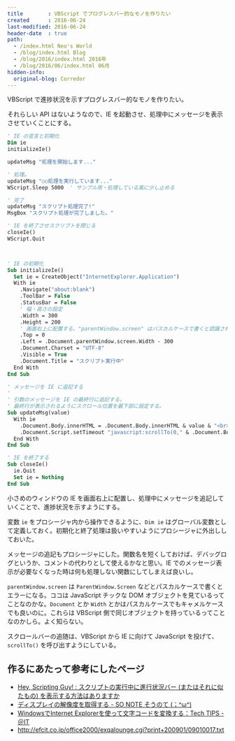 ```yaml
---
title        : VBScript でプログレスバー的なモノを作りたい
created      : 2016-06-24
last-modified: 2016-06-24
header-date  : true
path:
  - /index.html Neo's World
  - /blog/index.html Blog
  - /blog/2016/index.html 2016年
  - /blog/2016/06/index.html 06月
hidden-info:
  original-blog: Corredor
---
```


VBScript で進捗状況を示すプログレスバー的なモノを作りたい。

それらしい API はないようなので、IE を起動させ、処理中にメッセージを表示させていくことにする。

```vb
' IE の宣言と初期化
Dim ie
initializeIe()

updateMsg "処理を開始します..."

' 処理…
updateMsg "○○処理を実行しています..."
WScript.Sleep 5000  ' サンプル用・処理している風に少し止める

' 完了
updateMsg "スクリプト処理完了!"
MsgBox "スクリプト処理が完了しました。"

' IE を終了させスクリプトを閉じる
closeIe()
WScript.Quit



' IE の初期化
Sub initializeIe()
  Set ie = CreateObject("InternetExplorer.Application")
  With ie
    .Navigate("about:blank")
    .ToolBar = False
    .StatusBar = False
    ' 幅・高さの設定
    .Width = 300
    .Height = 200
    ' 画面右上に配置する。"parentWindow.screen" はパスカルケースで書くと認識されない
    .Top = 0
    .Left = .Document.parentWindow.screen.Width - 300
    .Document.Charset = "UTF-8"
    .Visible = True
    .Document.Title = "スクリプト実行中"
  End With
End Sub

' メッセージを IE に追記する
' 
' 引数のメッセージを IE の最終行に追記する。
' 最終行が表示されるようにスクロール位置を最下部に設定する。
Sub updateMsg(value)
  With ie
    .Document.Body.innerHTML = .Document.Body.innerHTML & value & "<br>"
    .Document.Script.setTimeout "javascript:scrollTo(0," & .Document.Body.ScrollHeight & ");", 0
  End With
End Sub

' IE を終了する
Sub closeIe()
  ie.Quit
  Set ie = Nothing
End Sub
```

小さめのウィンドウの IE を画面右上に配置し、処理中にメッセージを追記していくことで、進捗状況を示すようにする。

変数 `ie` をプロシージャ内から操作できるように、`Dim ie` はグローバル変数として定義しておく。初期化と終了処理は扱いやすいようにプロシージャに外出ししておいた。

メッセージの追記もプロシージャにした。関数名を短くしておけば、デバッグログというか、コメントの代わりとして使えるかなと思い。IE でのメッセージ表示が必要なくなった時は何も処理しない関数にしてしまえば良いし。

`parentWindow.screen` は `ParentWindow.Screen` などとパスカルケースで書くとエラーになる。ココは JavaScript チックな DOM オブジェクトを見ているってことなのかな。`Document` とか `Width` とかはパスカルケースでもキャメルケースでも良いのに。これらは VBScript 側で同じオブジェクトを持っているってことなのかしら。よく知らない。

スクロールバーの追随は、VBScript から IE に向けて JavaScript を投げて、`scrollTo()` を呼び出すようにしている。

## 作るにあたって参考にしたページ

- [Hey, Scripting Guy! : スクリプトの実行中に進行状況バー (またはそれに似たもの) を表示する方法はありますか](https://gallery.technet.microsoft.com/scriptcenter/58a40515-e502-47d2-99bf-d5679b7976ab)
- [ディスプレイの解像度を取得する - SO NOTE そうのて (；^ω^)](http://d.hatena.ne.jp/so_blue/20111004/1317735073)
- [WindowsでInternet Explorerを使って文字コードを変換する：Tech TIPS - ＠IT](http://www.atmarkit.co.jp/ait/articles/0402/28/news004.html)
- <http://efcit.co.jp/office2000/exqalounge.cgi?print+200901/09010017.txt>
